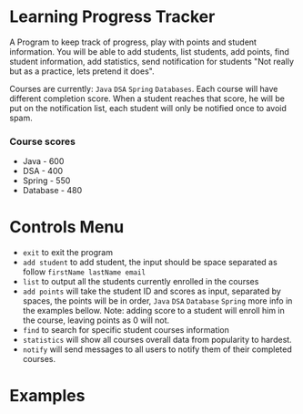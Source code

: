 # Learning Progress Tracker

A Program to keep track of progress, play with points and student information.
You will be able to add students, list students, add points, find student information, add statistics, send notification for students "Not really but as a practice, lets pretend it does".

Courses are currently: `Java` `DSA` `Spring` `Databases`.
Each course will have different completion score.
When a student reaches that score, he will be put on the notification list, each student will only be notified once to avoid spam.

### Course scores
- Java - 600
- DSA - 400
- Spring - 550
- Database - 480

# Controls Menu
- `exit` to exit the program
- `add student` to add student, the input should be space separated as follow `firstName lastName email`
- `list` to output all the students currently enrolled in the courses 
-  `add points` will take the student ID and scores as input, separated by spaces, the points will be in order, `Java` `DSA` `Database` `Spring` more info in the examples bellow.
Note: adding score to a student will enroll him in the course, leaving points as 0 will not.
- `find` to search for specific student courses information
- `statistics` will show all courses overall data from popularity to hardest.
- `notify` will send messages to all users to notify them of their completed courses.

# Examples